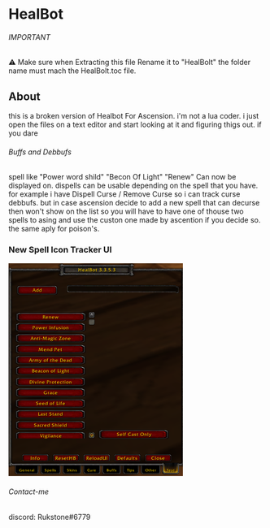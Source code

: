 # HealBot
###### IMPORTANT
:warning:
 Make sure when Extracting this file Rename it to "HealBolt" the folder name must mach the HealBolt.toc file.

 ## About
this is a broken version of Healbot For Ascension. i'm not a lua coder. i just open the files on a text editor and start looking at it and figuring thigs out. if you dare
###### Buffs and Debbufs
spell like "Power word shild" "Becon Of Light" "Renew" Can now be displayed on.
dispells can be usable depending on the spell that you have. for example i have Dispell Curse / Remove Curse so i can track curse debbufs. but in case ascension decide to add a new spell that can decurse then won't show on the list so you will have to have one of thouse two spells to asing and use the custon one made by ascention if you decide so. the same aply for poison's.
### New Spell Icon Tracker UI
![plot](./Features_Updates/Images/New_HealBotTab_SpellTracker.png)
###### Contact-me
discord: Rukstone#6779

